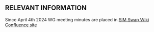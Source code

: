 ## RELEVANT INFORMATION

Since April 4th 2024 WG meeting minutes are placed in [SIM Swap Wiki Confluence site](https://wiki.camaraproject.org/display/CAM/SIMSwap)

